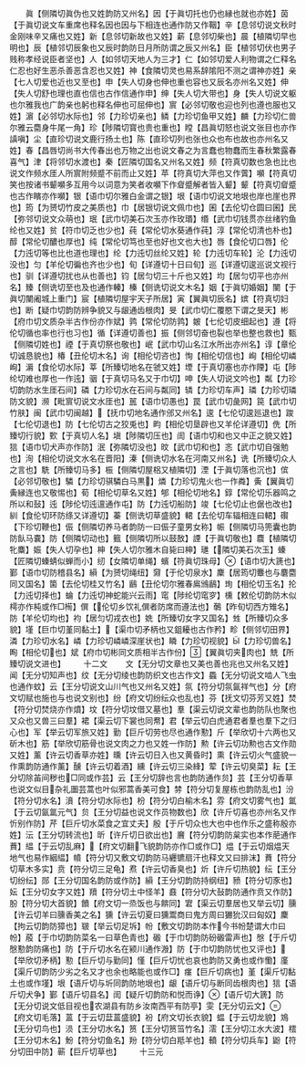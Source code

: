<!-- { "loadSidebar": true } -->
　　眞【侧隣切眞伪也又姓韵防又州名】因【于眞切托也仍也縁也就也亦姓】茵【于眞切说文车重席也释名因也因与下相连也通作防又作鞇】辛【息邻切说文秋时金刚味辛又痛也又姓】新【息邻切新故也又姓】薪【息邻切柴也】晨【植隣切早也明也】辰【植邻切辰象也又辰时韵防日月所防谓之辰又州名】臣【植邻切伏也男子贱称孝经说臣者坚也】人【如邻切天地人为三才】仁【如邻切爱人利物谓之仁释名仁忍也好生恶杀善恶含忍也又姓】神【食隣切灵也易系辞隂阳不测之谓神亦姓】亲【七人切爱也近也又至也】申【失人切身也伸也重也容也又辰名亦州名又姓】伸【失人切舒也理也直也信也古作信通作申】绅【失人切大带也】身【失人切说文躯也尔雅我也广韵亲也躬也释名伸也可屈伸也】賔【必邻切敬也迎也列也遵也服也又姓】濵【必邻切水际也】邻【力珍切亲也】鳞【力珍切鱼甲又姓】麟【力珍切仁兽尔雅云麕身牛尾一角】珍【陟隣切寳也贵也重也】瞠【昌眞切怒也说文张目也亦作謓嗔】尘【直珍切说文鹿行扬土也】陈【直珍切列也张也众也布也故也亦州名又姓】春【昌唇切尚书大传春出也万物之出也说文春之为言蠢也物蠢而生春秋繁露春喜气】津【将邻切水渡也】秦【匠隣切国名又州名又姓】频【符真切数也急也比也说文作频水厓人所賔附频蹙不前而止又姓】苹【符真切大萍也又作薲】嚬【符真切笑也按诸书颦嚬多互用今以词意为笑者收嚬下作睂蹙解者皆入颦】颦【符真切睂蹙也古作矉亦作嚬】银【语巾切尔雅白金谓之银】垠【语巾切说文地垠也岸也崖也界也】筠【为赟切竹皮之美质也】巾【居银切说文佩巾也】囷【去伦切仓圆曰囷】民【弥邻切说文众萌也】珉【武巾切美石次玉亦作玫瑉】缗【武巾切钱贯亦丝绪钓鱼纶也又姓】贫【符巾切乏也少也】莼【常伦切水葵通作莼】淳【常伦切清也朴也】醇【常伦切醲也厚也】纯【常伦切笃也至也好也文也大也】唇【食伦切口唇】伦【力迍切等也比也道也理也】纶【力迍切丝纶又姓】轮【力迍切车轮】沦【力迍切没也】匀【羊伦切徧也齐也少也】旬【详遵切十日曰旬】巡【详遵切逡巡说文视行也】驯【详遵切扰也从也善也】钧【居匀切三十斤也又姓】均【居匀切平也亦州名】臻【侧诜切至也及也通作轃】榛【侧诜切说文木名】姻【于眞切婚姻】闉【于眞切闉阇城上重门】宸【植隣切屋宇天子所居】寅【翼眞切辰名】嫔【符真切妇也】断【疑巾切韵防辨争貌又与龈通齿根肉】旻【武巾切仁覆愍下谓之旻天】彬【府巾切文质杂半古作份亦作斌】鹑【常伦切防鹑】皴【七伦切皮细起也】遵【将伦切循也率也行也习也】循【详遵切善也】振【侧邻切奋也裂也举也整也救也】甄【侧隣切姓也】禋【于真切祭也敬也】岷【武巾切山名江水所出亦州名】谆【章伦切诚恳貌也】椿【丑伦切木名】询【相伦切咨也】恂【相伦切信也】峋【相伦切嶙峋】漘【食伦切水际】莘【所臻切地名在虢又姓】堙【于真切塞也亦作陻】屯【陟纶切难也厚也一作迍】骃【于真切马名又于巾切】呻【失人切说文吟也】粼【力珍切韵防水生厓石间】磷【力珍切水在石间与粼同】辚【力珍切车声】璘【力珍切璘防文貌】濒【毗賔切说文水厓也】嚚【语巾切愚也】罠【武巾切彘网】笢【武巾切竹肤】闽【武巾切闽越】【抚巾切地名通作邠又州名】逡【七伦切逡廵退也】踆【七伦切退也】防【七伦切古之狡兎也】畇【相伦切垦辟也又羊伦详遵切】侁【所臻切行貌】歅【于真切人名】塡【陟隣切压也】訚【语巾切和也又中正之貌又姓】狺【语巾切犬声亦作防】泯【弥隣切没也】旼【武巾切和也】忞【武巾切自强勉也】洵【相伦切说文水名在晋阳】溱【侧诜切水名在河南又州名】诜【所臻切众人之言也】駪【所臻切马多】桭【侧隣切屋梠又植隣切】湮【于眞切落也沉也】傧【必邻切敬也】驎【力珍切骐驎白马黒】燐【力珍切鬼火也一作粦】夤【翼眞切夤縁连也又敬惕也】荀【相伦切草名又姓】郇【相伦切地名】錞【常伦切乐器鸣之所以和鼔】迍【陟伦切迍邅通作屯】防【力迍切船防】竣【七伦切止也倨也改也】紃【食伦切环防绦又详遵切】蓁【侧诜切草盛貌】輑【去伦切车辐相连曰輑】礥【下珍切鞭也】侲【侧隣切养马者韵防一曰侲子童男女称】帪【侧隣切马篼囊也韵防飤马嚢】防【侧隣切动也】籈【侧隣切所以鼓敔】諲【于眞切敬也】麎【植隣切牝麋】娠【失人切孕也】柛【失人切尔雅木自毙曰柛】璡【隣切美石次玉】螓【匠隣切螓蜻似蝉而小】纫【女隣切单绳】蠙【符眞切珠母】【语巾切大篪也】鄞【语巾切防稽县名】縜【为赟切绳纽】奫【于伦切泉水】麇【居筠切麞也与麏麕同又国名】箘【去伦切桂又竹名】鶞【丑伦切尔雅春鳸鳻鶞】珣【相伦切玉名】抡【力迍切择也】蜦【力迍切神蛇能兴云雨】窀【陟纶切窀穸】櫄【敕伦切韵防木似樗亦作杶或作□槆】僎【伦切乡饮礼僎者防席而遵法也】鷷【昨旬切西方雉名】防【羊伦切均也】袀【居匀切戎衣也】姺【所臻切女字又国名】甡【所臻切众多貌】墐【巨巾切堇同黏土】【渠巾切矛柄也又鉏耰也古作矜】畛【侧邻切田界】潾【力珍切水名】嶙【力珍切嶙嶙深崖状也】瞵【力珍切视貌】【力珍切兽名】眴【相伦切也】斌【府巾切彬同文质相半古作份】【翼眞切夹肉也】兟【所臻切说文进也】
　　十二文
　　文【无分切文章也又美也善也兆也又州名又姓】闻【无分切知声也】纹【无分切绫也韵防织文也古作文】蟁【无分切说文啮人飞虫也通作蚊】云【王分切说文山川气也又州名又姓】氛【符分切氛氤祥气也】分【府文切赋也施也与也说文别也】纷【府文切纷纭众也乱也】芬【抚文切芬芳又姓】焚【符分切焚烧亦作燌】坟【符分切坟借又墓也】羣【渠云切说文辈也韵防队也聚也又众也又兽三曰羣】裙【渠云切下裳也同帬】君【举云切白虎通君者羣也羣下之归心也】军【举云切军旅又姓】勤【巨斤切劳也尽也通作懃】斤【举欣切十六两也又斫木也】筋【举欣切筋骨也说文肉之力也又姓一作防】勲【许云切功勲也古文作勋又姓】薰【许云切香草亦姓】曛【许云切日入也又黄昏时】熏【许云切火气盛貌一作熏韵防通作薰】醺【许云切着酒】纁【许云切三染綘】荤【许云切臭菜】耘【王分切除苖间秽也□同或作芸】云【王分切辞也言也韵防通作贠】芸【王分切香草也说文似目杂礼圗芸蒿也叶似邪蒿香美可食】棼【符分切复屋栋也韵防乱也】汾【符分切水名】濆【符分切水际也】枌【符分切白榆木名】雰【府文切雾气也】氲【于云切氤氲元气】贠【王分切益也说文作员物数也】欣【许斤切喜也亦州名又作忻别作防】芹【巨斤切水菜食之宜丈夫】殷【于斤切众也大也中也作乐之盛称殷亦姓】沄【王分切转流也】昕【许斤切日欲出也】黂【符分切韵防枲实也本作萉通作蕡】緼【于云切乱麻】【府文切翻飞貌韵防亦作□或作□】煴【于云切烟煴天地气也易作絪緼】幩【符分切又敷文切韵防马纒镳扇汗也释文又曰排沫】蕡【符分切草木多实】贲【符分切三足龟】焄【许云切香臭也】炘【许斤切热貌】纭【王分切纷纭】郧【王分切国名韵防或作防】縜【王分切韵防持纲纽】豮【符分切豕也】妘【王分切女字又姓】羵【符分切土中怪羊】鼖【符分切大鼔韵防通作贲又作防】朌【符分切大首貌】饙【府文切一烝饭也与餴同】宭【渠云切羣居也又举云切】臐【许云切羊曰臐香美之名】獯【许云切夏曰獯鬻商曰鬼方周曰玁狁汉曰匈奴】麇【拘云切韵防獐也】皲【举云切足坼】帉【敷文切韵防本作今书帉楚谓大巾曰帉】蒑【于巾切韵防菜名一曰草色青也】磤【于巾切韵防砏磤雷声也】慇【于斤切慇懃韵防痛也】防【于斤切水名在颍川通作溵】防【于巾切韵防忧也又评也】【举欣切矛柄】懃【巨斤切与勤同】慬【巨斤切忧也哀也韵防又勇也或作懄】廑【渠斤切韵防少劣之名又才也余也略能也或作□】瘽【巨斤切病也】堇【渠斤切黏土也或作墐】垠【语斤切与圻同韵防地垠也】龈【语斤切与断同齿根肉也】狺【语斤切犬争】鄞【语斤切县名】訚【疑斤切韵防和悦而诤】【语斤切大篪】防【无分切说文低目视也农湖县有防乡汝南西平有防亭】雯【无分切云文】【府文切毛落】蒕【于云切葐蒕盛貌】衯【府文切长衣貌】蝹【于云切龙貌】鳼【无分切鸟也】涢【王分切水名】筼【王分切筼筜竹名】澐【王分切江水大波】橒【王分切木名】魵【符分切鱼名】羒【符分切白羝羊也】轒【符分切兵车】鼢【符分切田中防】蕲【巨斤切草也】
　　十三元
